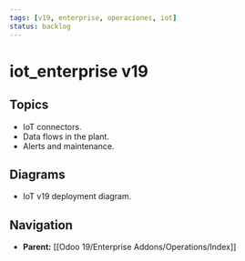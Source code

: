 ```yaml
---
tags: [v19, enterprise, operaciones, iot]
status: backlog
---
```

# iot_enterprise v19

## Topics
- IoT connectors.
- Data flows in the plant.
- Alerts and maintenance.

## Diagrams
- IoT v19 deployment diagram.






## Navigation
- **Parent:** [[Odoo 19/Enterprise Addons/Operations/Index]]
